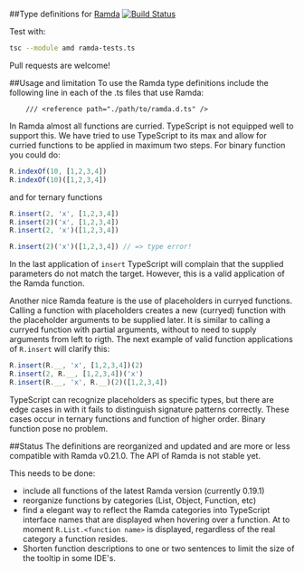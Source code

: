 ##Type definitions for [Ramda](https://github.com/ramda/ramda)
[![Build Status](https://travis-ci.org/donnut/typescript-ramda.svg?branch=master)](https://travis-ci.org/donnut/typescript-ramda)

Test with:
```bash
tsc --module amd ramda-tests.ts
```

Pull requests are welcome!

##Usage and limitation
To use the Ramda type definitions include the following line in each of the .ts files
that use Ramda:
```
    /// <reference path="./path/to/ramda.d.ts" />
```

In Ramda almost all functions are curried. TypeScript is not equipped well to support
this. We have tried to use TypeScript to its max and allow for curried functions
to be applied in maximum two steps. For binary function you could do:

```javascript
R.indexOf(10, [1,2,3,4])
R.indexOf(10)([1,2,3,4])
```
and for ternary functions
```javascript
R.insert(2, 'x', [1,2,3,4])
R.insert(2)('x', [1,2,3,4])
R.insert(2, 'x')([1,2,3,4])

R.insert(2)('x')([1,2,3,4]) // => type error!
```

In the last application of `insert` TypeScript will complain that the supplied parameters do not match the target. However, this is a valid application of the Ramda function.

Another nice Ramda feature is the use of placeholders in curryed functions.
Calling a function with placeholders creates a new (curryed) function with the
placeholder arguments to be supplied later. It is similar to calling a curryed function with partial arguments, without to need to supply arguments from
left to rigth. The next example of valid function applications of `R.insert`
 will clarify this:

```javascript
R.insert(R.__, 'x', [1,2,3,4])(2)
R.insert(2, R.__, [1,2,3,4])('x')
R.insert(R.__, 'x', R.__)(2)([1,2,3,4])
```

TypeScript can recognize placeholders as specific types, but there are edge cases
in with it fails to distinguish signature patterns correctly. These cases occur in
ternary functions and function of higher order. Binary function pose no problem.

##Status
The definitions are reorganized and updated and are more or less compatible with Ramda v0.21.0. The API of Ramda is not stable yet.

This needs to be done:
- include all functions of the latest Ramda version (currently 0.19.1)
- reorganize functions by categories (List, Object, Function, etc)
- find a elegant way to reflect the Ramda categories into TypeScript interface names
  that are displayed when hovering over a function. At to moment `R.List.<function name>` is displayed, regardless of the real category a function resides.
- Shorten function descriptions to one or two sentences to limit the size of the
  tooltip in some IDE's.
